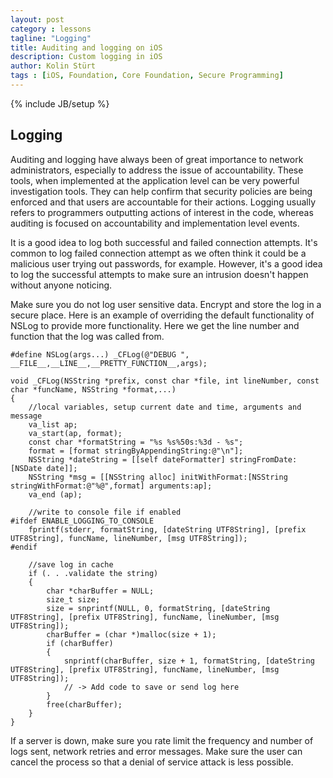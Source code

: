 ```yaml
---
layout: post
category : lessons
tagline: "Logging"
title: Auditing and logging on iOS
description: Custom logging in iOS
author: Kolin Stürt
tags : [iOS, Foundation, Core Foundation, Secure Programming]
---
```

{% include JB/setup %}

## Logging

Auditing and logging have always been of great importance to network administrators, especially to address the issue of accountability. These tools, when implemented at the application level can be very powerful investigation tools. They can help confirm that security policies are being enforced and that users are accountable for their actions. Logging usually refers to programmers outputting actions of interest in the code, whereas auditing is focused on accountability and implementation level events.

It is a good idea to log both successful and failed connection attempts. It's common to log failed connection attempt as we often think it could be a malicious user trying out passwords, for example. However, it's a good idea to log the successful attempts to make sure an intrusion doesn't happen without anyone noticing.

Make sure you do not log user sensitive data. Encrypt and store the log in a secure place. Here is an example of overriding the default functionality of NSLog to provide more functionality. Here we get the line number and function that the log was called from.

	#define NSLog(args...) _CFLog(@"DEBUG ", __FILE__,__LINE__,__PRETTY_FUNCTION__,args);

	void _CFLog(NSString *prefix, const char *file, int lineNumber, const char *funcName, NSString *format,...)
	{
	    //local variables, setup current date and time, arguments and message
	    va_list ap;
	    va_start(ap, format);
	    const char *formatString = "%s %s%50s:%3d - %s";
	    format = [format stringByAppendingString:@"\n"];
	    NSString *dateString = [[self dateFormatter] stringFromDate:[NSDate date]];
	    NSString *msg = [[NSString alloc] initWithFormat:[NSString stringWithFormat:@"%@",format] arguments:ap];
	    va_end (ap);
	    
	    //write to console file if enabled
	#ifdef ENABLE_LOGGING_TO_CONSOLE
	    fprintf(stderr, formatString, [dateString UTF8String], [prefix UTF8String], funcName, lineNumber, [msg UTF8String]);
	#endif
	    
	    //save log in cache
	    if (. . .validate the string)
	    {
	        char *charBuffer = NULL;
	        size_t size;
	        size = snprintf(NULL, 0, formatString, [dateString UTF8String], [prefix UTF8String], funcName, lineNumber, [msg UTF8String]);
	        charBuffer = (char *)malloc(size + 1);
	        if (charBuffer)
	        {
	            snprintf(charBuffer, size + 1, formatString, [dateString UTF8String], [prefix UTF8String], funcName, lineNumber, [msg UTF8String]);
	            // -> Add code to save or send log here
	        }
	        free(charBuffer);
	    }
	}
	
If a server is down, make sure you rate limit the frequency and number of logs sent, network retries and error messages. Make sure the user can cancel the process so that a denial of service attack is less possible.
